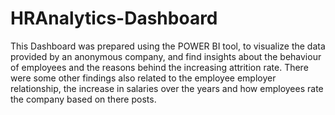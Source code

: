 # HRAnalytics-Dashboard
This Dashboard was prepared using the POWER BI tool, to visualize the data provided by an anonymous company, and find insights about the behaviour of employees and the reasons behind the increasing attrition rate. There were some other findings also related to the employee employer relationship, the increase in salaries over the years and how employees rate the company based on there posts.
